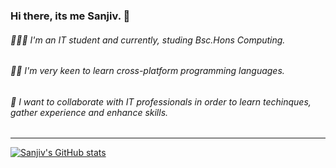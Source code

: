 ### Hi there, its me Sanjiv. 👋

<!--
**sanjiv576/sanjiv576** is a ✨ _special_ ✨ repository because its `README.md` (this file) appears on your GitHub profile.

Here are some ideas to get you started:

- 🔭 I’m currently working on ...
- 🌱 I’m currently learning ...
- 👯 I’m looking to collaborate on ...
- 🤔 I’m looking for help with ...
- 💬 Ask me about ...
- 📫 How to reach me: ...
- 😄 Pronouns: ...
- ⚡ Fun fact: ...
-->
 ###### 👨🏻‍💻  I'm an IT student and currently, studing Bsc.Hons Computing.
 ###### 🙋🏻  I'm very keen to learn cross-platform programming languages.
 ###### 🔗  I want to collaborate with IT professionals in order to learn techinques, gather experience and enhance skills.
 
 ---
 
 [![Sanjiv's GitHub stats](https://github-readme-stats.vercel.app/api?username=sanjiv576)](https://github.com/sanjiv576/github-readme-stats)
